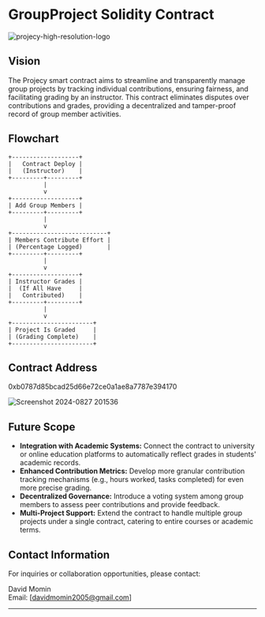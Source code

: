 

# GroupProject Solidity Contract

![projecy-high-resolution-logo](https://github.com/user-attachments/assets/48766ec7-91c9-4dc9-84d7-c7524382b0c7)


## Vision
The Projecy smart contract aims to streamline and transparently manage group projects by tracking individual contributions, ensuring fairness, and facilitating grading by an instructor. This contract eliminates disputes over contributions and grades, providing a decentralized and tamper-proof record of group member activities.

## Flowchart

```plaintext
+-------------------+
|   Contract Deploy |
|   (Instructor)    |
+---------+---------+
          |
          v
+-------------------+
| Add Group Members |
+---------+---------+
          |
          v
+---------------------------+
| Members Contribute Effort |
| (Percentage Logged)       |
+---------+---------+
          |
          v
+-------------------+
| Instructor Grades |
|  (If All Have     |
|   Contributed)    |
+---------+---------+
          |
          v
+-----------------------+
| Project Is Graded     |
| (Grading Complete)    |
+-----------------------+
```

## Contract Address
0xb0787d85bcad25d66e72ce0a1ae8a7787e394170

![Screenshot 2024-0827 201536](https://github.com/user-attachments/assets/690ac4e9-cd77-4716-9426-e3ce7db20aad)


## Future Scope
- **Integration with Academic Systems:** Connect the contract to university or online education platforms to automatically reflect grades in students' academic records.
- **Enhanced Contribution Metrics:** Develop more granular contribution tracking mechanisms (e.g., hours worked, tasks completed) for even more precise grading.
- **Decentralized Governance:** Introduce a voting system among group members to assess peer contributions and provide feedback.
- **Multi-Project Support:** Extend the contract to handle multiple group projects under a single contract, catering to entire courses or academic terms.

## Contact Information
For inquiries or collaboration opportunities, please contact:

David Momin  
Email: [davidmomin2005@gmail.com]  

---
